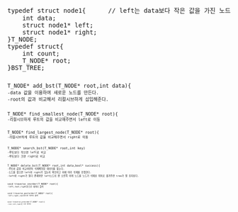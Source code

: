 

<pre>typedef struct node1{      // left는 data보다 작은 값을 가진 노드들 right는 더 큰 값의 노드들
	int data;   
	struct node1* left;  
	struct node1* right;  
}T_NODE;  
typedef struct{  
	int count;  
	T_NODE* root;  
}BST_TREE;  <code>
    
<pre>T_NODE* add_bst(T_NODE* root,int data){ <code> 
-data 값을 이용하여 새로운 노드를 만든다.  
-root의 값과 비교해서 리컬시브하게 삽입해준다.  
  
<pre>T_NODE* find_smallest_node(T_NODE* root){  <code>
-리컬시브하게 루트의 값을 비교해주면서 left로 이동  
  
<pre>T_NODE* find_largest_node(T_NODE* root){  <code>
-리컬시브하게 루트의 값을 비교해주면서 right로 이동  
  
<pre>T_NODE* search_bst(T_NODE* root,int key)  <code>
-루트보다 작으면 left로 비교  
-루트보다 크면 right로 비교  
  
<pre>T_NODE* delete_bst(T_NODE* root,int data,bool* success){ <code> 
-루트와 값을 비교하면서 삭제해야할 데이터를 찾는다.  
-노드를 찾으면 left와 right가 있는지 확인하고 이에 따라 삭제를 진행한다.  
-left와 right가 둘다 존재하면 left노드의 맨 오른쪽 아래 노드를 노드가 삭제된 위치로 옮겨주면 tree가 잘 유지된다.  
  
<pre>void traverse_inorder(T_NODE* root){  <code>
-left,root,right순으로 데이터 출력  
  
<pre>void traverse_postorder(T_NODE* root){  <code>
-left,right,root순으로 데이터 출력  
  
<pre>void traverse_preorder(T_NODE* root){  <code>
-root,left,right순 으로 데이터   
